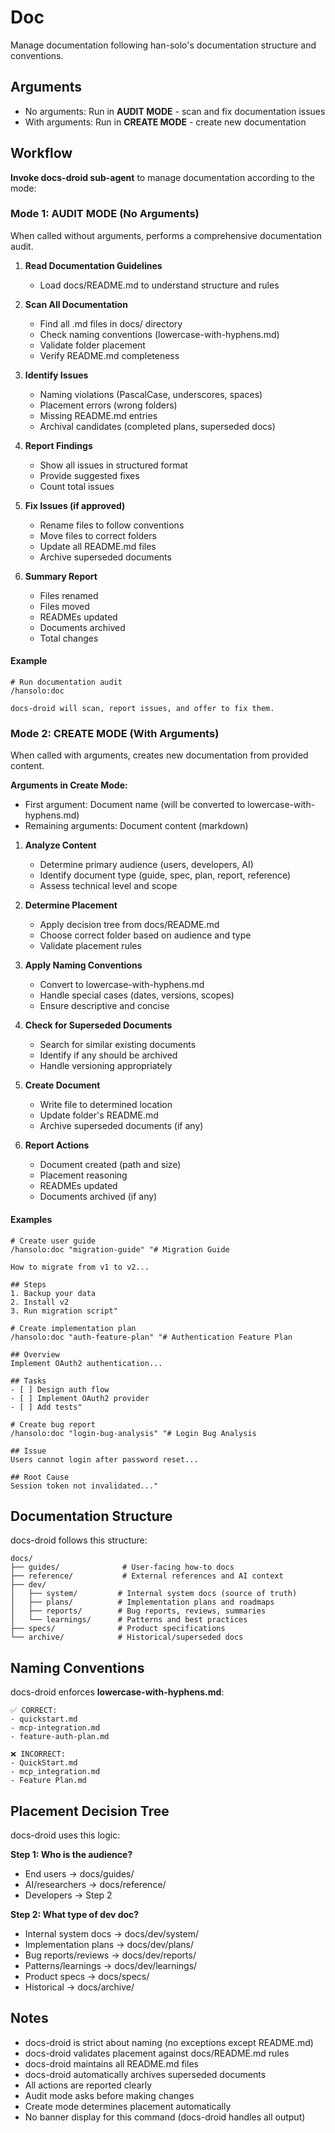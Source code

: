 # Doc

Manage documentation following han-solo's documentation structure and conventions.

## Arguments

- No arguments: Run in **AUDIT MODE** - scan and fix documentation issues
- With arguments: Run in **CREATE MODE** - create new documentation

## Workflow

**Invoke docs-droid sub-agent** to manage documentation according to the mode:

### Mode 1: AUDIT MODE (No Arguments)

When called without arguments, performs a comprehensive documentation audit.

1. **Read Documentation Guidelines**
   - Load docs/README.md to understand structure and rules

2. **Scan All Documentation**
   - Find all .md files in docs/ directory
   - Check naming conventions (lowercase-with-hyphens.md)
   - Validate folder placement
   - Verify README.md completeness

3. **Identify Issues**
   - Naming violations (PascalCase, underscores, spaces)
   - Placement errors (wrong folders)
   - Missing README.md entries
   - Archival candidates (completed plans, superseded docs)

4. **Report Findings**
   - Show all issues in structured format
   - Provide suggested fixes
   - Count total issues

5. **Fix Issues (if approved)**
   - Rename files to follow conventions
   - Move files to correct folders
   - Update all README.md files
   - Archive superseded documents

6. **Summary Report**
   - Files renamed
   - Files moved
   - READMEs updated
   - Documents archived
   - Total changes

#### Example

```
# Run documentation audit
/hansolo:doc

docs-droid will scan, report issues, and offer to fix them.
```

### Mode 2: CREATE MODE (With Arguments)

When called with arguments, creates new documentation from provided content.

**Arguments in Create Mode:**
- First argument: Document name (will be converted to lowercase-with-hyphens.md)
- Remaining arguments: Document content (markdown)

1. **Analyze Content**
   - Determine primary audience (users, developers, AI)
   - Identify document type (guide, spec, plan, report, reference)
   - Assess technical level and scope

2. **Determine Placement**
   - Apply decision tree from docs/README.md
   - Choose correct folder based on audience and type
   - Validate placement rules

3. **Apply Naming Conventions**
   - Convert to lowercase-with-hyphens.md
   - Handle special cases (dates, versions, scopes)
   - Ensure descriptive and concise

4. **Check for Superseded Documents**
   - Search for similar existing documents
   - Identify if any should be archived
   - Handle versioning appropriately

5. **Create Document**
   - Write file to determined location
   - Update folder's README.md
   - Archive superseded documents (if any)

6. **Report Actions**
   - Document created (path and size)
   - Placement reasoning
   - READMEs updated
   - Documents archived (if any)

#### Examples

```
# Create user guide
/hansolo:doc "migration-guide" "# Migration Guide

How to migrate from v1 to v2...

## Steps
1. Backup your data
2. Install v2
3. Run migration script"

# Create implementation plan
/hansolo:doc "auth-feature-plan" "# Authentication Feature Plan

## Overview
Implement OAuth2 authentication...

## Tasks
- [ ] Design auth flow
- [ ] Implement OAuth2 provider
- [ ] Add tests"

# Create bug report
/hansolo:doc "login-bug-analysis" "# Login Bug Analysis

## Issue
Users cannot login after password reset...

## Root Cause
Session token not invalidated..."
```

## Documentation Structure

docs-droid follows this structure:

```
docs/
├── guides/              # User-facing how-to docs
├── reference/           # External references and AI context
├── dev/
│   ├── system/         # Internal system docs (source of truth)
│   ├── plans/          # Implementation plans and roadmaps
│   ├── reports/        # Bug reports, reviews, summaries
│   └── learnings/      # Patterns and best practices
├── specs/              # Product specifications
└── archive/            # Historical/superseded docs
```

## Naming Conventions

docs-droid enforces **lowercase-with-hyphens.md**:

```
✅ CORRECT:
- quickstart.md
- mcp-integration.md
- feature-auth-plan.md

❌ INCORRECT:
- QuickStart.md
- mcp_integration.md
- Feature Plan.md
```

## Placement Decision Tree

docs-droid uses this logic:

**Step 1: Who is the audience?**
- End users → docs/guides/
- AI/researchers → docs/reference/
- Developers → Step 2

**Step 2: What type of dev doc?**
- Internal system docs → docs/dev/system/
- Implementation plans → docs/dev/plans/
- Bug reports/reviews → docs/dev/reports/
- Patterns/learnings → docs/dev/learnings/
- Product specs → docs/specs/
- Historical → docs/archive/

## Notes

- docs-droid is strict about naming (no exceptions except README.md)
- docs-droid validates placement against docs/README.md rules
- docs-droid maintains all README.md files
- docs-droid automatically archives superseded documents
- All actions are reported clearly
- Audit mode asks before making changes
- Create mode determines placement automatically
- No banner display for this command (docs-droid handles all output)
